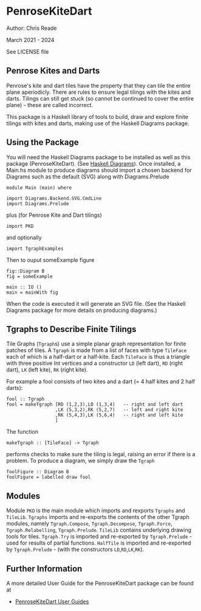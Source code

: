 # PenroseKiteDart

Author: Chris Reade

March 2021 - 2024

See LICENSE file

## Penrose Kites and Darts

Penrose\'s kite and dart tiles have the property that they can tile the entire plane aperiodicly.
There are rules to ensure legal tilings with the kites and darts.
Tilings can still get stuck (so cannot be continued to cover the entire plane) - these are called incorrect.

This package is a Haskell library of tools to build, draw and explore finite tilings with kites and darts, making use of the 
Haskell Diagrams package.

## Using the Package

You will need the Haskell Diagrams package
to be installed as well as this package (PenroseKiteDart). (See [Haskell Diagrams](https://diagrams.github.io)).
Once installed, a Main.hs module to produce diagrams should import a chosen backend for Diagrams such as the default (SVG)
along with Diagrams.Prelude

    module Main (main) where
    
    import Diagrams.Backend.SVG.CmdLine
    import Diagrams.Prelude

plus (for Penrose Kite and Dart tilings)

    import PKD

and optionally

    import TgraphExamples

Then to ouput someExample figure

    fig::Diagram B
    fig = someExample

    main :: IO ()
    main = mainWith fig

When the code is executed it will generate an SVG file.
(See the Haskell Diagrams package for more details on producing diagrams.)

## Tgraphs to Describe Finite Tilings

Tile Graphs (`Tgraph`s) use a simple planar graph representation for finite patches of tiles.
A `Tgraph` is made from a list of faces with type `TileFace` each of which is a half-dart or a half-kite.
Each `TileFace` is thus a triangle with three positive Int vertices and a constructor
`LD` (left dart), `RD` (right dart), `LK` (left kite), `RK` (right kite).

For example a fool consists of two kites and a dart (= 4 half kites and 2 half darts):

    fool :: Tgraph
    fool = makeTgraph [RD (1,2,3),LD (1,3,4)   -- right and left dart
                      ,LK (5,3,2),RK (5,2,7)   -- left and right kite
                      ,RK (5,4,3),LK (5,6,4)   -- right and left kite
                      ]

The function

    makeTgraph :: [TileFace] -> Tgraph

performs checks to make sure the tiling is legal, raising an error if there is a problem.
To produce a diagram, we simply draw the `Tgraph`

    foolFigure :: Diagram B
    foolFigure = labelled draw fool


## Modules

Module `PKD` is the main module which imports and rexports `Tgraphs` and `TileLib`.
`Tgraphs` imports and re-exports the contents of the other Tgraph modules, namely 
`Tgraph.Compose`, `Tgraph.Decompose`, `Tgraph.Force`, `Tgraph.Relabelling`, `Tgraph.Prelude`.
`TileLib` contains underlying drawing tools for tiles.
`Tgraph.Try` is imported and re-exported by `Tgraph.Prelude` - used for results of partial functions.
`HalfTile` is imported and re-exported by `Tgraph.Prelude` -  (with the constructors `LD`,`RD`,`LK`,`RK`).

## Further Information

A more detailed User Guide for the PenroseKiteDart package can be found at

- [PenroseKiteDart User  Guides](https://readerunner.wordpress.com/2024/04/08/penrosekitedart-user-guides/)


